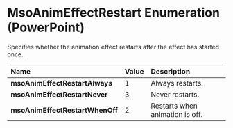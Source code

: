
# MsoAnimEffectRestart Enumeration (PowerPoint)

Specifies whether the animation effect restarts after the effect has started once.



|**Name**|**Value**|**Description**|
|:-----|:-----|:-----|
|**msoAnimEffectRestartAlways**|1|Always restarts.|
|**msoAnimEffectRestartNever**|3|Never restarts.|
|**msoAnimEffectRestartWhenOff**|2|Restarts when animation is off.|
